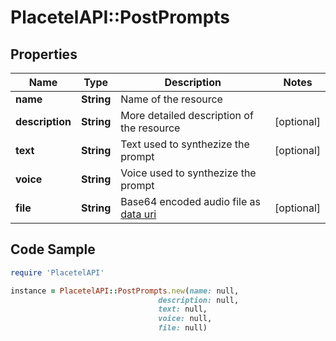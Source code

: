 # PlacetelAPI::PostPrompts

## Properties

Name | Type | Description | Notes
------------ | ------------- | ------------- | -------------
**name** | **String** | Name of the resource | 
**description** | **String** | More detailed description of the resource | [optional] 
**text** | **String** | Text used to synthezize the prompt | [optional] 
**voice** | **String** | Voice used to synthezize the prompt | 
**file** | **String** | Base64 encoded audio file as [data uri](https://developer.mozilla.org/en-US/docs/Web/HTTP/Basics_of_HTTP/Data_URIs) | [optional] 

## Code Sample

```ruby
require 'PlacetelAPI'

instance = PlacetelAPI::PostPrompts.new(name: null,
                                 description: null,
                                 text: null,
                                 voice: null,
                                 file: null)
```


